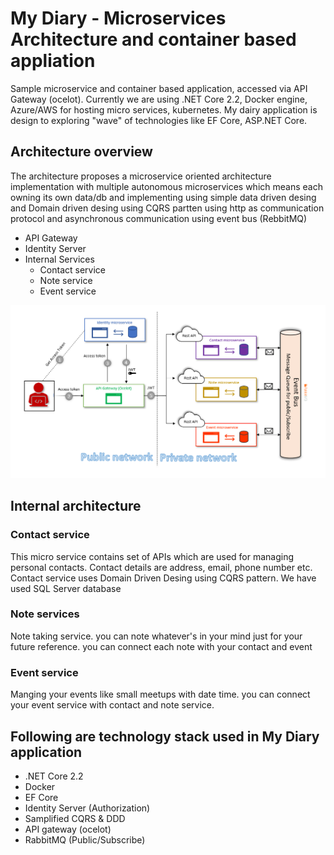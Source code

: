 # My Diary - Microservices Architecture and container based appliation

Sample microservice and container based application, accessed via API Gateway (ocelot). Currently we are using .NET Core 2.2, Docker engine, Azure/AWS for hosting micro services, kubernetes. My dairy application is design to exploring "wave" of technologies like EF Core, ASP.NET Core.

## Architecture overview

The architecture proposes a microservice oriented architecture implementation with multiple autonomous microservices which means each owning its own data/db and implementing using simple data driven desing and Domain driven desing using CQRS partten using http as communication protocol and asynchronous communication using event bus (RebbitMQ)

- API Gateway 
- Identity Server
- Internal Services
  - Contact service
  - Note service
  - Event service

<p>
<img src="doc-design/architecturedesign.PNG">
<p>

## Internal architecture 

### Contact service

This micro service contains set of APIs which are used for managing personal contacts. Contact details are address, email, phone number etc. 
Contact service uses Domain Driven Desing using CQRS pattern. We have used SQL Server database

### Note services

Note taking service. you can note whatever's in your mind just for your future reference. you can connect each note with your contact and event

### Event service 

Manging your events like small meetups with date time. you can connect your event service with contact and note service.

## Following are technology stack used in My Diary application 

- .NET Core 2.2
- Docker
- EF Core
- Identity Server (Authorization)
- Samplified CQRS & DDD
- API gateway (ocelot)
- RabbitMQ (Public/Subscribe)


